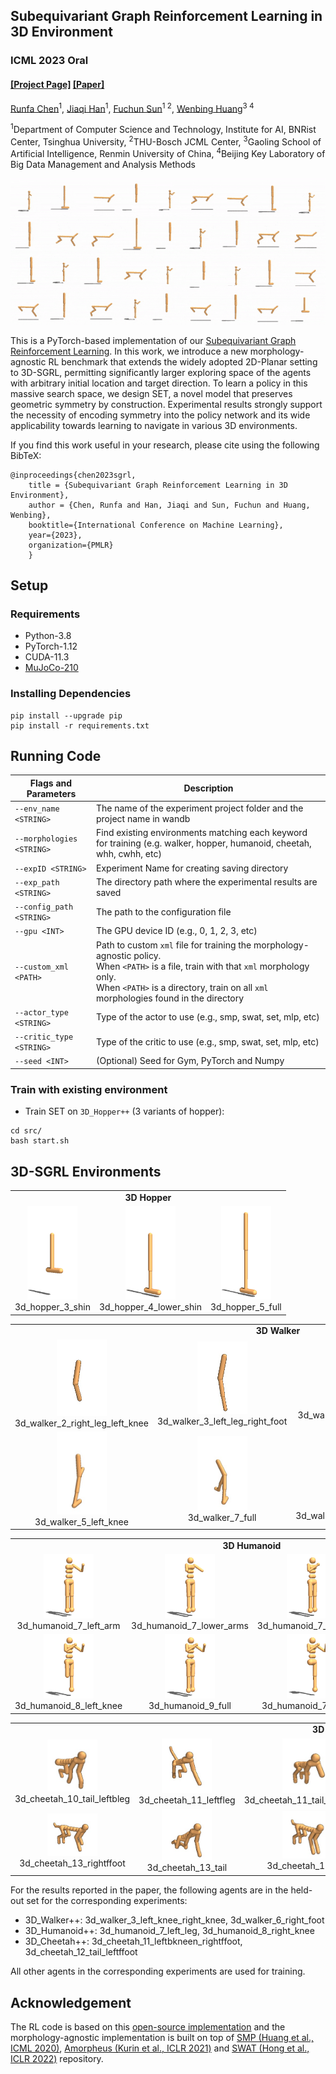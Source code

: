 ## Subequivariant Graph Reinforcement Learning in 3D Environment ##
### ICML 2023 Oral
#### [[Project Page]](https://alpc91.github.io/SGRL/) [[Paper]](https://arxiv.org/abs/2305.18951)

[Runfa Chen](https://scholar.google.com/citations?user=WaeyhikAAAAJ&hl=en)<sup>1</sup>, [Jiaqi Han](https://scholar.google.com/citations?user=AKppgMAAAAAJ&hl=en)<sup>1</sup>, [Fuchun Sun](https://scholar.google.com/citations?user=DbviELoAAAAJ&hl=en)<sup>1 2</sup>, [Wenbing Huang](https://gsai.ruc.edu.cn/addons/teacher/index/info.html?user_id=31&ruccode=ADIIMVRnBzFXMFdnVTAIOw%3D%3D&ln=en)<sup>3 4</sup>

<sup>1</sup>Department of Computer Science and Technology, Institute for AI, BNRist Center, Tsinghua University, <sup>2</sup>THU-Bosch JCML Center, <sup>3</sup>Gaoling School of Artificial Intelligence, Renmin University of China, <sup>4</sup>Beijing Key Laboratory of Big Data Management and Analysis Methods<br/>

<img src="images/teaser.gif" width="700">

This is a PyTorch-based implementation of our [Subequivariant Graph Reinforcement Learning](https://alpc91.github.io/SGRL/). In this work, we introduce a new morphology-agnostic RL benchmark that extends the widely adopted 2D-Planar setting to 3D-SGRL, permitting significantly larger exploring space of the agents with arbitrary initial location and target direction. To learn a policy in this massive search space, we design SET, a novel model that preserves geometric symmetry by construction. Experimental results strongly support the necessity of encoding symmetry into the policy network and its wide applicability towards learning to navigate in various 3D environments. 

If you find this work useful in your research, please cite using the following BibTeX:

    @inproceedings{chen2023sgrl,
        title = {Subequivariant Graph Reinforcement Learning in 3D Environment},
        author = {Chen, Runfa and Han, Jiaqi and Sun, Fuchun and Huang, Wenbing},
        booktitle={International Conference on Machine Learning},
        year={2023},
        organization={PMLR}
        }

## Setup
### Requirements
- Python-3.8
- PyTorch-1.12
- CUDA-11.3
- [MuJoCo-210](https://www.roboti.us/index.html)



### Installing Dependencies
  ```Shell
  pip install --upgrade pip
  pip install -r requirements.txt
  ```

## Running Code
| Flags and Parameters  | Description |
| ------------- | ------------- |
| ``--env_name <STRING>``  | The name of the experiment project folder and the project name in wandb |
| ``--morphologies <STRING>``  | Find existing environments matching each keyword for training (e.g. walker, hopper, humanoid, cheetah, whh, cwhh, etc)  |
| ``--expID <STRING>``  | Experiment Name for creating saving directory  |
| ``--exp_path <STRING>``  | The directory path where the experimental results are saved  |
| ``--config_path <STRING>``  | The path to the configuration file  |
| ``--gpu <INT>``  | The GPU device ID (e.g., 0, 1, 2, 3, etc) |
| ``--custom_xml <PATH>``  | Path to custom `xml` file for training the morphology-agnostic policy.<br> When ``<PATH>`` is a file, train with that `xml` morphology only. <br> When ``<PATH>`` is a directory, train on all `xml` morphologies found in the directory |
| ``--actor_type <STRING>``  | Type of the actor to use (e.g., smp, swat, set, mlp, etc) |
| ``--critic_type <STRING>``  | Type of the critic to use (e.g., smp, swat, set, mlp, etc) |
| ``--seed <INT>``  | (Optional) Seed for Gym, PyTorch and Numpy  |

  
### Train with existing environment
- Train SET on ``3D_Hopper++`` (3 variants of hopper):
```Shell
cd src/
bash start.sh
  ```



## 3D-SGRL Environments

<table>
    <tbody>
        <tr>
            <td align="center" style="text-align:center" colspan=3><b>3D Hopper</b></td>
        </tr>
        <tr>
            <td align="center" style="text-align:center"><img src="images/all-envs-jpg/3d_hopper_3_shin.jpg" width="80"><br>3d_hopper_3_shin</td>
            <td align="center" style="text-align:center"><img src="images/all-envs-jpg/3d_hopper_4_lower_shin.jpg" width="80"><br>3d_hopper_4_lower_shin</td>
            <td align="center" style="text-align:center"><img src="images/all-envs-jpg/3d_hopper_5_full.jpg" width="80"><br>3d_hopper_5_full</td>
        </tr>
    </tbody>
</table>

<table>
    <tbody>
        <tr>
            <td align="center" style="text-align:center" colspan=6><b>3D Walker</b></td>
        </tr>
        <tr>
            <td align="center" style="text-align:center"><img src="images/all-envs-jpg/3d_walker_2_right_leg_left_knee.jpg" width="80"><br>3d_walker_2_right_leg_left_knee</td>
            <td align="center" style="text-align:center"><img src="images/all-envs-jpg/3d_walker_3_left_leg_right_foot.jpg" width="80"><br>3d_walker_3_left_leg_right_foot</td>
            <td align="center" style="text-align:center"><img src="images/all-envs-jpg/3d_walker_4_right_knee_left_foot.jpg" width="80"><br>3d_walker_4_right_knee_left_foot</td>
            <td align="center" style="text-align:center"><img src="images/all-envs-jpg/3d_walker_5_foot.jpg" width="80"><br>3d_walker_5_foot</td>
        </tr>
        <tr>
            <td align="center" style="text-align:center"><img src="images/all-envs-jpg/3d_walker_5_left_knee.jpg" width="80"><br>3d_walker_5_left_knee</td>
            <td align="center" style="text-align:center"><img src="images/all-envs-jpg/3d_walker_7_full.jpg" width="80"><br>3d_walker_7_full</td>
            <td align="center" style="text-align:center"><img src="images/all-envs-jpg/3d_walker_3_left_knee_right_knee.jpg" width="80"><br>3d_walker_3_left_knee_right_knee</td>
            <td align="center" style="text-align:center"><img src="images/all-envs-jpg/3d_walker_6_right_foot.jpg" width="80"><br>3d_walker_6_right_foot</td>
        </tr>
    </tbody>
</table>


<table>
    <tbody>
        <tr>
            <td align="center" style="text-align:center" colspan=4><b>3D Humanoid</b></td>
        </tr>
        <tr>
            <td align="center" style="text-align:center"><img src="images/all-envs-jpg/3d_humanoid_7_left_arm.jpg" width="80"><br>3d_humanoid_7_left_arm</td>
            <td align="center" style="text-align:center"><img src="images/all-envs-jpg/3d_humanoid_7_lower_arms.jpg" width="80"><br>3d_humanoid_7_lower_arms</td>
            <td align="center" style="text-align:center"><img src="images/all-envs-jpg/3d_humanoid_7_right_arm.jpg" width="80"><br>3d_humanoid_7_right_arm</td>
            <td align="center" style="text-align:center"><img src="images/all-envs-jpg/3d_humanoid_7_right_leg.jpg" width="80"><br>3d_humanoid_7_right_leg</td>
        </tr>
        <tr>
            <td align="center" style="text-align:center"><img src="images/all-envs-jpg/3d_humanoid_8_left_knee.jpg" width="80"><br>3d_humanoid_8_left_knee</td>
            <td align="center" style="text-align:center"><img src="images/all-envs-jpg/3d_humanoid_9_full.jpg" width="80"><br>3d_humanoid_9_full</td>
            <td align="center" style="text-align:center"><img src="images/all-envs-jpg/3d_humanoid_7_left_leg.jpg" width="80"><br>3d_humanoid_7_left_leg</td>
            <td align="center" style="text-align:center"><img src="images/all-envs-jpg/3d_humanoid_8_right_knee.jpg" width="80"><br>3d_humanoid_8_right_knee</td>
        </tr>
    </tbody>
</table>


<table>
    <tbody>
        <tr>
            <td align="center" style="text-align:center" colspan=5><b>3D Cheetah</b></td>
        </tr>
        <tr>
            <td align="center" style="text-align:center"><img src="images/all-envs-jpg/3d_cheetah_10_tail_leftbleg.jpg" width="80"><br>3d_cheetah_10_tail_leftbleg</td>
            <td align="center" style="text-align:center"><img src="images/all-envs-jpg/3d_cheetah_11_leftfleg.jpg" width="80"><br>3d_cheetah_11_leftfleg</td>
            <td align="center" style="text-align:center"><img src="images/all-envs-jpg/3d_cheetah_11_tail_rightfknee.jpg" width="80"><br>3d_cheetah_11_tail_rightfknee</td>
            <td align="center" style="text-align:center"><img src="images/all-envs-jpg/3d_cheetah_12_rightbknee.jpg" width="80"><br>3d_cheetah_12_rightbknee</td>
            <td align="center" style="text-align:center"><img src="images/all-envs-jpg/3d_cheetah_12_tail_leftbfoot.jpg" width="80"><br>3d_cheetah_12_tail_leftbfoot</td>
        </tr>
        <tr>
            <td align="center" style="text-align:center"><img src="images/all-envs-jpg/3d_cheetah_13_rightffoot.jpg" width="80"><br>3d_cheetah_13_rightffoot</td>
            <td align="center" style="text-align:center"><img src="images/all-envs-jpg/3d_cheetah_13_tail.jpg" width="80"><br>3d_cheetah_13_tail</td>
            <td align="center" style="text-align:center"><img src="images/all-envs-jpg/3d_cheetah_14_full.jpg" width="80"><br>3d_cheetah_14_full</td>
            <td align="center" style="text-align:center"><img src="images/all-envs-jpg/3d_cheetah_11_leftbkneen_rightffoot.jpg" width="80"><br>3d_cheetah_11_leftbkneen_rightffoot</td>
            <td align="center" style="text-align:center"><img src="images/all-envs-jpg/3d_cheetah_12_tail_leftffoot.jpg" width="80"><br>3d_cheetah_12_tail_leftffoot</td>
        </tr>
    </tbody>
</table>




For the results reported in the paper, the following agents are in the held-out set for the corresponding experiments:

- 3D_Walker++: 3d_walker_3_left_knee_right_knee, 3d_walker_6_right_foot
- 3D_Humanoid++: 3d_humanoid_7_left_leg, 3d_humanoid_8_right_knee
- 3D_Cheetah++: 3d_cheetah_11_leftbkneen_rightffoot, 3d_cheetah_12_tail_leftffoot

All other agents in the corresponding experiments are used for training.

## Acknowledgement
The RL code is based on this [open-source implementation](https://github.com/x35f/unstable_baselines) and the morphology-agnostic implementation is built on top of [SMP (Huang et al., ICML 2020)](https://github.com/huangwl18/modular-rl), [Amorpheus (Kurin et al., ICLR 2021)](https://github.com/yobibyte/amorpheus) and [SWAT (Hong et al., ICLR 2022)](https://github.com/sunghoonhong/SWAT) repository.